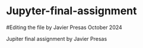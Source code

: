 # Jupyter-final-assignment
#Editing the file by Javier Presas October 2024

Jupiter final assignment by Javier Presas

